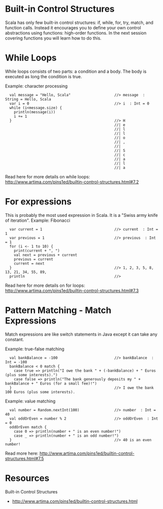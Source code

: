 Built-in Control Structures
======================
Scala has only few built-in control structures: if, while, for, try, match, and function calls.
Instead it encourages you to define your own control abstractions using functions: high-order functions.
In the next session covering functions you will learn how to do this.

# While Loops
While loops consists of two parts: a condition and a body. The body is executed as long the condition is true.

Example: character processing
```
  val message = "Hello, Scala"                    //> message  : String = Hello, Scala
  var i = 0                                       //> i  : Int = 0
  while (i<message.size) {
    println(message(i))
    i += 1
  }                                               //> H
                                                  //| e
                                                  //| l
                                                  //| l
                                                  //| o
                                                  //| ,
                                                  //|  
                                                  //| S
                                                  //| c
                                                  //| a
                                                  //| l
                                                  //| a

```

Read here for more details on while loops: http://www.artima.com/pins1ed/builtin-control-structures.html#7.2

# For expressions
This is probably the most used expression in Scala. It is a "Swiss army knife of iteration".
Example: Fibonacci
```
  var current = 1                                 //> current  : Int = 1
  var previous = 1                                //> previous  : Int = 1
  for (i <- 1 to 10) {
    print(current + ", ")
    val next = previous + current
    previous = current
    current = next
  }                                               //> 1, 2, 3, 5, 8, 13, 21, 34, 55, 89, 
  println                                         //> 
```
Read here for more details on for loops: http://www.artima.com/pins1ed/builtin-control-structures.html#7.3

# Pattern Matching - Match Expressions
Match expressions are like switch statements in Java except it can take any constant.

Example: true-false matching
```
  val bankBalance = -100                          //> bankBalance  : Int = -100
  bankBalance < 0 match {
    case true => println("I owe the bank " + (-bankBalance) + " Euros (plus some interests).")
    case false => println("The bank generously deposits my " + bankBalance + " Euros (for a small fee)!")
  }                                               //> I owe the bank 100 Euros (plus some interests).
```
Example: value matching
```
  val number = Random.nextInt(100)                //> number  : Int = 40
  val oddOrEven = number % 2                      //> oddOrEven  : Int = 0
  oddOrEven match {
    case 0 => println(number + " is an even number!")
    case _ => println(number + " is an odd number!")
  }                                               //> 40 is an even number!
```

Read more here: http://www.artima.com/pins1ed/builtin-control-structures.html#7.5

# Resources

Built-in Control Structures
- http://www.artima.com/pins1ed/builtin-control-structures.html